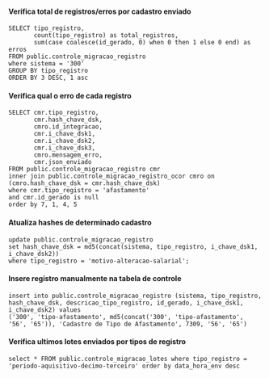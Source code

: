 #### Verifica total de registros/erros por cadastro enviado

```
SELECT tipo_registro, 
       count(tipo_registro) as total_registros,
	   sum(case coalesce(id_gerado, 0) when 0 then 1 else 0 end) as erros
FROM public.controle_migracao_registro
where sistema = '300'
GROUP BY tipo_registro
ORDER BY 3 DESC, 1 asc
```

#### Verifica qual o erro de cada registro

```
SELECT cmr.tipo_registro, 
	   cmr.hash_chave_dsk,
	   cmro.id_integracao,
	   cmr.i_chave_dsk1,
	   cmr.i_chave_dsk2,
	   cmr.i_chave_dsk3,
	   cmro.mensagem_erro,
	   cmr.json_enviado 
FROM public.controle_migracao_registro cmr
inner join public.controle_migracao_registro_ocor cmro on (cmro.hash_chave_dsk = cmr.hash_chave_dsk)
where cmr.tipo_registro = 'afastamento'
and cmr.id_gerado is null
order by 7, 1, 4, 5
```

#### Atualiza hashes de determinado cadastro

```
update public.controle_migracao_registro 
set hash_chave_dsk = md5(concat(sistema, tipo_registro, i_chave_dsk1, i_chave_dsk2)) 
where tipo_registro = 'motivo-alteracao-salarial';
```

#### Insere registro manualmente na tabela de controle

```
insert into public.controle_migracao_registro (sistema, tipo_registro, hash_chave_dsk, descricao_tipo_registro, id_gerado, i_chave_dsk1, i_chave_dsk2) values
('300', 'tipo-afastamento', md5(concat('300', 'tipo-afastamento', '56', '65')), 'Cadastro de Tipo de Afastamento', 7309, '56', '65')
```

#### Verifica ultimos lotes enviados por tipos de registro

```
select * FROM public.controle_migracao_lotes where tipo_registro = 'periodo-aquisitivo-decimo-terceiro' order by data_hora_env desc
```
